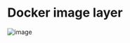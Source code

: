 # Docker image layer
![image](https://user-images.githubusercontent.com/4735444/125150737-c99e9000-e174-11eb-9a79-5200063dbbd9.png)
